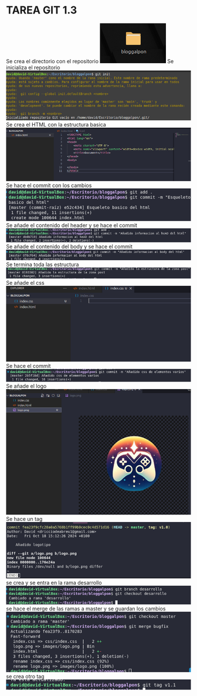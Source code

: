 # TAREA GIT 1.3


Se crea el directorio con el repositorio
<img src="./img/1.png"/>
Se inicializa el repositorio
<img src="./img/2.png"/>
Se crea el HTML con la estructura basica
<img src="./img/3.png"/>
Se hace el commit con los cambios 
<img src="./img/4.png"/>
Se añade el contenido del header y se hace el commit
<img src="./img/5.png"/>
Se añade el contenido del body y se hace el commit
<img src="./img/6.png"/>
Se termina toda las estructura
<img src="./img/7.png"/>
Se añade el css
<img src="./img/8.png"/>
Se hace el commit
<img src="./img/9.png"/>
Se añade el logo
<img src="./img/10.png"/>
Se hace un tag
<img src="./img/11.png"/>
se crea y se entra en la rama desarrollo
<img src="./img/12.png"/>
se hace el merge de las ramas a master y se guardan los cambios
<img src="./img/13.png"/>
se crea otro tag 
<img src="./img/14.png"/>

